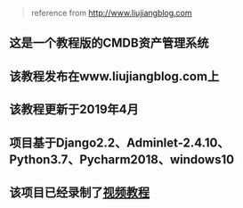 > reference from http://www.liujiangblog.com

## 这是一个教程版的CMDB资产管理系统
## 该教程发布在www.liujiangblog.com上
## 该教程更新于2019年4月
## 项目基于**Django2.2**、**Adminlet-2.4.10**、Python3.7、Pycharm2018、windows10
## 该项目已经录制了[视频教程](http://www.liujiangblog.com/video/)